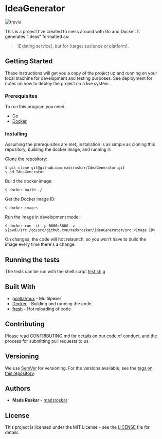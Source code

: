 # IdeaGenerator

![travis](https://travis-ci.com/madsroskar/IdeaGenerator.svg?branch=master)

This is a project I've created to mess around with Go and Docker. It generates "ideas" formatted as:

> {Existing service}, but for {target audience or platform}.

## Getting Started

These instructions will get you a copy of the project up and running on your local machine for development and testing purposes. See deployment for notes on how to deploy the project on a live system.

### Prerequisites

To run this program you need:

* [Go](https://golang.org/doc/install)
* [Docker](https://docs.docker.com/install/)

### Installing

Assuming the prerequisites are met, installation is as simple as cloning this repository, building the docker image, and running it:

Clone the repository:

```
$ git clone git@github.com:madsroskar/IdeaGenerator.git
$ cd IdeaGenerator
```

Build the docker image:

```
$ docker build ./
```

Get the Docker image ID:

```
$ docker images
```

Run the image in development mode:

```
$ docker run -it -p 8000:8000 -v $(pwd)/src:/go/src/github.com/madsroskar/IdeaGenerator/src <Image ID>
```

On changes, the code will hot relaunch, so you won't have to build the image every time there's a change.

## Running the tests

The tests can be run with the shell script [test.sh](./test.sh).g

## Built With

* [gorilla/mux](https://github.com/gorilla/mux) - Multilpexer
* [Docker](https://www.docker.com/) - Building and running the code
* [fresh](https://github.com/pilu/fresh) - Hot reloading of code

## Contributing

Please read [CONTRIBUTING.md](https://gist.github.com/PurpleBooth/b24679402957c63ec426) for details on our code of conduct, and the process for submitting pull requests to us.

## Versioning

We use [SemVer](http://semver.org/) for versioning. For the versions available, see the [tags on this repository](https://github.com/madsroskar/IdeaGenerator/tags). 

## Authors

* **Mads Røskar** - [madsroskar](https://github.com/madsroskar)

## License

This project is licensed under the MIT License - see the [LICENSE](LICENSE) file for details.
